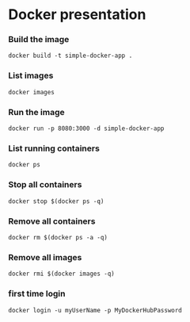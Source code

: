 # Docker presentation

### Build the image
```
docker build -t simple-docker-app .
```

### List images
```
docker images
```

### Run the image
```
docker run -p 8080:3000 -d simple-docker-app
```

### List running containers
```
docker ps
```

### Stop all containers
```
docker stop $(docker ps -q)
```

### Remove all containers
```
docker rm $(docker ps -a -q)
```

### Remove all images
```
docker rmi $(docker images -q)
```

### first time login
```
docker login -u myUserName -p MyDockerHubPassword
```